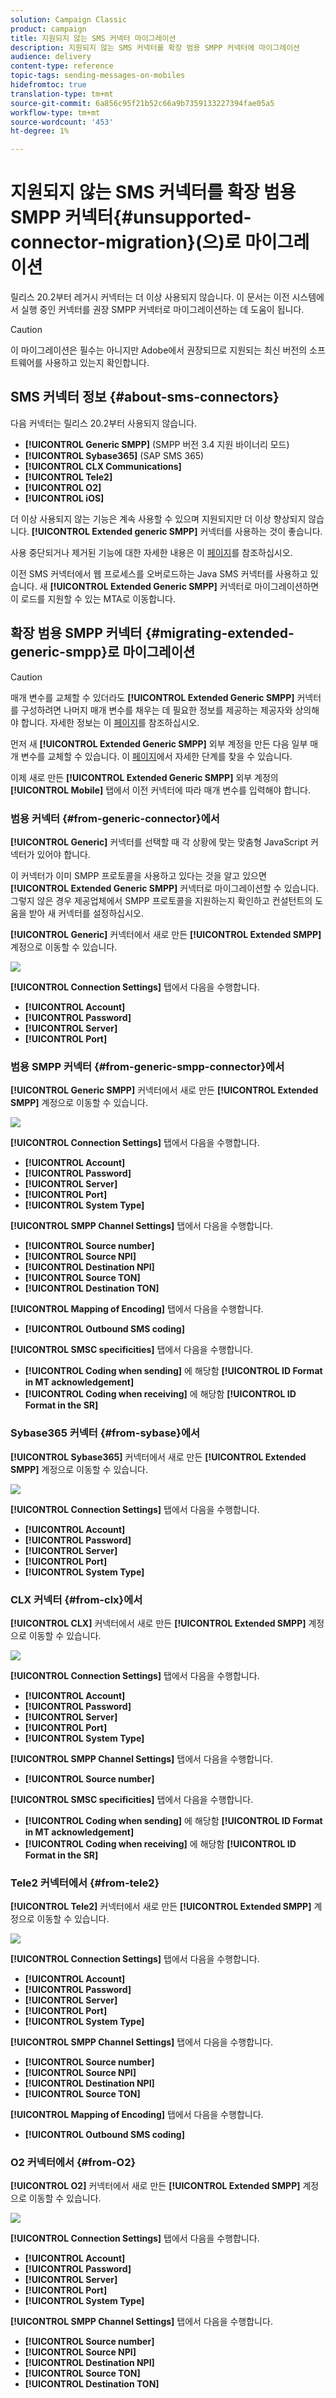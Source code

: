 ```yaml
---
solution: Campaign Classic
product: campaign
title: 지원되지 않는 SMS 커넥터 마이그레이션
description: 지원되지 않는 SMS 커넥터를 확장 범용 SMPP 커넥터에 마이그레이션
audience: delivery
content-type: reference
topic-tags: sending-messages-on-mobiles
hidefromtoc: true
translation-type: tm+mt
source-git-commit: 6a856c95f21b52c66a9b7359133227394fae05a5
workflow-type: tm+mt
source-wordcount: '453'
ht-degree: 1%

---
```



# 지원되지 않는 SMS 커넥터를 확장 범용 SMPP 커넥터{#unsupported-connector-migration}(으)로 마이그레이션

릴리스 20.2부터 레거시 커넥터는 더 이상 사용되지 않습니다. 이 문서는 이전 시스템에서 실행 중인 커넥터를 권장 SMPP 커넥터로 마이그레이션하는 데 도움이 됩니다.

>[!CAUTION]
>
>이 마이그레이션은 필수는 아니지만 Adobe에서 권장되므로 지원되는 최신 버전의 소프트웨어를 사용하고 있는지 확인합니다.

## SMS 커넥터 정보 {#about-sms-connectors}

다음 커넥터는 릴리스 20.2부터 사용되지 않습니다.

* **[!UICONTROL Generic SMPP]** (SMPP 버전 3.4 지원 바이너리 모드)
* **[!UICONTROL Sybase365]** (SAP SMS 365)
* **[!UICONTROL CLX Communications]**
* **[!UICONTROL Tele2]**
* **[!UICONTROL O2]**
* **[!UICONTROL iOS]**

더 이상 사용되지 않는 기능은 계속 사용할 수 있으며 지원되지만 더 이상 향상되지 않습니다. **[!UICONTROL Extended generic SMPP]** 커넥터를 사용하는 것이 좋습니다.

사용 중단되거나 제거된 기능에 대한 자세한 내용은 이 [페이지](../../rn/using/deprecated-features.md)를 참조하십시오.

이전 SMS 커넥터에서 웹 프로세스를 오버로드하는 Java SMS 커넥터를 사용하고 있습니다. 새 **[!UICONTROL Extended Generic SMPP]** 커넥터로 마이그레이션하면 이 로드를 지원할 수 있는 MTA로 이동합니다.

## 확장 범용 SMPP 커넥터 {#migrating-extended-generic-smpp}로 마이그레이션

>[!CAUTION]
>
>매개 변수를 교체할 수 있더라도 **[!UICONTROL Extended Generic SMPP]** 커넥터를 구성하려면 나머지 매개 변수를 채우는 데 필요한 정보를 제공하는 제공자와 상의해야 합니다. 자세한 정보는 이 [페이지](../../delivery/using/sms-protocol.md)를 참조하십시오.

먼저 새 **[!UICONTROL Extended Generic SMPP]** 외부 계정을 만든 다음 일부 매개 변수를 교체할 수 있습니다. 이 [페이지](../../delivery/using/sms-set-up.md#creating-an-smpp-external-account)에서 자세한 단계를 찾을 수 있습니다.

이제 새로 만든 **[!UICONTROL Extended Generic SMPP]** 외부 계정의 **[!UICONTROL Mobile]** 탭에서 이전 커넥터에 따라 매개 변수를 입력해야 합니다.

### 범용 커넥터 {#from-generic-connector}에서

**[!UICONTROL Generic]** 커넥터를 선택할 때 각 상황에 맞는 맞춤형 JavaScript 커넥터가 있어야 합니다.

이 커넥터가 이미 SMPP 프로토콜을 사용하고 있다는 것을 알고 있으면 **[!UICONTROL Extended Generic SMPP]** 커넥터로 마이그레이션할 수 있습니다. 그렇지 않은 경우 제공업체에서 SMPP 프로토콜을 지원하는지 확인하고 컨설턴트의 도움을 받아 새 커넥터를 설정하십시오.

**[!UICONTROL Generic]** 커넥터에서 새로 만든 **[!UICONTROL Extended SMPP]** 계정으로 이동할 수 있습니다.

![](assets/smpp_generic.png)

**[!UICONTROL Connection Settings]** 탭에서 다음을 수행합니다.

* **[!UICONTROL Account]**
* **[!UICONTROL Password]**
* **[!UICONTROL Server]**
* **[!UICONTROL Port]**

### 범용 SMPP 커넥터 {#from-generic-smpp-connector}에서

**[!UICONTROL Generic SMPP]** 커넥터에서 새로 만든 **[!UICONTROL Extended SMPP]** 계정으로 이동할 수 있습니다.

![](assets/smpp_generic_2.png)

**[!UICONTROL Connection Settings]** 탭에서 다음을 수행합니다.

* **[!UICONTROL Account]**
* **[!UICONTROL Password]**
* **[!UICONTROL Server]**
* **[!UICONTROL Port]**
* **[!UICONTROL System Type]**

**[!UICONTROL SMPP Channel Settings]** 탭에서 다음을 수행합니다.

* **[!UICONTROL Source number]**
* **[!UICONTROL Source NPI]**
* **[!UICONTROL Destination NPI]**
* **[!UICONTROL Source TON]**
* **[!UICONTROL Destination TON]**

**[!UICONTROL Mapping of Encoding]** 탭에서 다음을 수행합니다.

* **[!UICONTROL Outbound SMS coding]**

**[!UICONTROL SMSC specificities]** 탭에서 다음을 수행합니다.

* **[!UICONTROL Coding when sending]** 에 해당함  **[!UICONTROL ID Format in MT acknowledgement]**
* **[!UICONTROL Coding when receiving]** 에 해당함  **[!UICONTROL ID Format in the SR]**

### Sybase365 커넥터 {#from-sybase}에서

**[!UICONTROL Sybase365]** 커넥터에서 새로 만든 **[!UICONTROL Extended SMPP]** 계정으로 이동할 수 있습니다.

![](assets/smpp_3.png)

**[!UICONTROL Connection Settings]** 탭에서 다음을 수행합니다.

* **[!UICONTROL Account]**
* **[!UICONTROL Password]**
* **[!UICONTROL Server]**
* **[!UICONTROL Port]**
* **[!UICONTROL System Type]**

### CLX 커넥터 {#from-clx}에서

**[!UICONTROL CLX]** 커넥터에서 새로 만든 **[!UICONTROL Extended SMPP]** 계정으로 이동할 수 있습니다.

![](assets/smpp_4.png)

**[!UICONTROL Connection Settings]** 탭에서 다음을 수행합니다.

* **[!UICONTROL Account]**
* **[!UICONTROL Password]**
* **[!UICONTROL Server]**
* **[!UICONTROL Port]**
* **[!UICONTROL System Type]**

**[!UICONTROL SMPP Channel Settings]** 탭에서 다음을 수행합니다.

* **[!UICONTROL Source number]**

**[!UICONTROL SMSC specificities]** 탭에서 다음을 수행합니다.

* **[!UICONTROL Coding when sending]** 에 해당함  **[!UICONTROL ID Format in MT acknowledgement]**
* **[!UICONTROL Coding when receiving]** 에 해당함  **[!UICONTROL ID Format in the SR]**

### Tele2 커넥터에서 {#from-tele2}

**[!UICONTROL Tele2]** 커넥터에서 새로 만든 **[!UICONTROL Extended SMPP]** 계정으로 이동할 수 있습니다.

![](assets/smpp_6.png)

**[!UICONTROL Connection Settings]** 탭에서 다음을 수행합니다.

* **[!UICONTROL Account]**
* **[!UICONTROL Password]**
* **[!UICONTROL Server]**
* **[!UICONTROL Port]**
* **[!UICONTROL System Type]**

**[!UICONTROL SMPP Channel Settings]** 탭에서 다음을 수행합니다.

* **[!UICONTROL Source number]**
* **[!UICONTROL Source NPI]**
* **[!UICONTROL Destination NPI]**
* **[!UICONTROL Source TON]**

**[!UICONTROL Mapping of Encoding]** 탭에서 다음을 수행합니다.

* **[!UICONTROL Outbound SMS coding]**

### O2 커넥터에서 {#from-O2}

**[!UICONTROL O2]** 커넥터에서 새로 만든 **[!UICONTROL Extended SMPP]** 계정으로 이동할 수 있습니다.

![](assets/smpp_5.png)

**[!UICONTROL Connection Settings]** 탭에서 다음을 수행합니다.

* **[!UICONTROL Account]**
* **[!UICONTROL Password]**
* **[!UICONTROL Server]**
* **[!UICONTROL Port]**
* **[!UICONTROL System Type]**

**[!UICONTROL SMPP Channel Settings]** 탭에서 다음을 수행합니다.

* **[!UICONTROL Source number]**
* **[!UICONTROL Source NPI]**
* **[!UICONTROL Destination NPI]**
* **[!UICONTROL Source TON]**
* **[!UICONTROL Destination TON]**